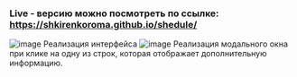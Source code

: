 ### Live - версию можно посмотреть по ссылке: https://shkirenkoroma.github.io/shedule/
![image](https://user-images.githubusercontent.com/61347452/225887670-ec741dee-2c77-431c-a2fa-84493a17ad53.png)
Реализация интерфейса
![image](https://user-images.githubusercontent.com/61347452/225887845-e1fec424-30c6-4f68-873d-724e30fceaf6.png)
Реализация модального окна при клике на одну из строк, которая отображает дополнительную информацию.
